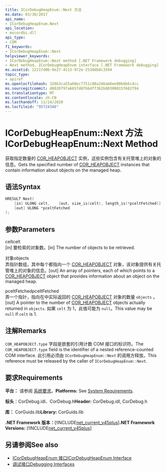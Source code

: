 ```yaml
---
title: ICorDebugHeapEnum::Next 方法
ms.date: 03/30/2017
api_name:
- ICorDebugHeapEnum.Next
api_location:
- mscordbi.dll
api_type:
- COM
f1_keywords:
- ICorDebugHeapEnum::Next
helpviewer_keywords:
- ICorDebugHeapEnum::Next method [.NET Framework debugging]
- Next method, ICorDebugHeapEnum interface [.NET Framework debugging]
ms.assetid: 2221fd06-9e27-4113-972e-2530db8c3594
topic_type:
- apiref
ms.openlocfilehash: 320b3ca55a60ec7751c88a246ab6ee90b6b6c4cc
ms.sourcegitcommit: d8020797a6657d0fbbdff362b80300815f682f94
ms.translationtype: MT
ms.contentlocale: zh-CN
ms.lasthandoff: 11/24/2020
ms.locfileid: "95724346"
---
```

# <a name="icordebugheapenumnext-method"></a><span data-ttu-id="89e1d-102">ICorDebugHeapEnum::Next 方法</span><span class="sxs-lookup"><span data-stu-id="89e1d-102">ICorDebugHeapEnum::Next Method</span></span>

<span data-ttu-id="89e1d-103">获取指定数量的 [COR_HEAPOBJECT](cor-heapobject-structure.md) 实例，这些实例包含有关托管堆上的对象的信息。</span><span class="sxs-lookup"><span data-stu-id="89e1d-103">Gets the specified number of [COR_HEAPOBJECT](cor-heapobject-structure.md) instances that contain information about objects on the managed heap.</span></span>  
  
## <a name="syntax"></a><span data-ttu-id="89e1d-104">语法</span><span class="sxs-lookup"><span data-stu-id="89e1d-104">Syntax</span></span>  
  
```cpp  
HRESULT Next(  
    [in] ULONG celt,    [out, size_is(celt), length_is(*pceltFetched)] COR_HEAPOBJECT  objects[],
    [out] ULONG *pceltFetched  
);  
```  
  
## <a name="parameters"></a><span data-ttu-id="89e1d-105">参数</span><span class="sxs-lookup"><span data-stu-id="89e1d-105">Parameters</span></span>  

 <span data-ttu-id="89e1d-106">celt</span><span class="sxs-lookup"><span data-stu-id="89e1d-106">celt</span></span>  
 <span data-ttu-id="89e1d-107">[in] 要检索的对象数。</span><span class="sxs-lookup"><span data-stu-id="89e1d-107">[in] The number of objects to be retrieved.</span></span>  
  
 <span data-ttu-id="89e1d-108">对象</span><span class="sxs-lookup"><span data-stu-id="89e1d-108">objects</span></span>  
 <span data-ttu-id="89e1d-109">弄指针数组，其中每个都指向一个 [COR_HEAPOBJECT](cor-heapobject-structure.md) 对象，该对象提供有关托管堆上的对象的信息。</span><span class="sxs-lookup"><span data-stu-id="89e1d-109">[out] An array of pointers, each of which points to a [COR_HEAPOBJECT](cor-heapobject-structure.md) object that provides information about an object on the managed heap.</span></span>  
  
 <span data-ttu-id="89e1d-110">pceltFetched</span><span class="sxs-lookup"><span data-stu-id="89e1d-110">pceltFetched</span></span>  
 <span data-ttu-id="89e1d-111">弄一个指针，指向在中实际返回的 [COR_HEAPOBJECT](cor-heapobject-structure.md) 对象的数量 `objects` 。</span><span class="sxs-lookup"><span data-stu-id="89e1d-111">[out] A pointer to the number of [COR_HEAPOBJECT](cor-heapobject-structure.md) objects actually returned in `objects`.</span></span> <span data-ttu-id="89e1d-112">如果 `celt` 为 1，此值可能为 `null`。</span><span class="sxs-lookup"><span data-stu-id="89e1d-112">This value may be `null` if `celt` is 1.</span></span>  
  
## <a name="remarks"></a><span data-ttu-id="89e1d-113">注解</span><span class="sxs-lookup"><span data-stu-id="89e1d-113">Remarks</span></span>  

 <span data-ttu-id="89e1d-114">`COR_HEAPOBJECT.type` 字段是嵌套的引用计数 COM 接口的标识符。</span><span class="sxs-lookup"><span data-stu-id="89e1d-114">The `COR_HEAPOBJECT.type` field is the identifier of a nested reference-counted COM interface.</span></span> <span data-ttu-id="89e1d-115">此引用必须由 `ICorDebugHeapEnum::Next` 的调用方释放。</span><span class="sxs-lookup"><span data-stu-id="89e1d-115">This reference must be released by the caller of `ICorDebugHeapEnum::Next`.</span></span>  
  
## <a name="requirements"></a><span data-ttu-id="89e1d-116">要求</span><span class="sxs-lookup"><span data-stu-id="89e1d-116">Requirements</span></span>  

 <span data-ttu-id="89e1d-117">**平台：** 请参阅 [系统要求](../../get-started/system-requirements.md)。</span><span class="sxs-lookup"><span data-stu-id="89e1d-117">**Platforms:** See [System Requirements](../../get-started/system-requirements.md).</span></span>  
  
 <span data-ttu-id="89e1d-118">**标头**：CorDebug.idl、CorDebug.h</span><span class="sxs-lookup"><span data-stu-id="89e1d-118">**Header:** CorDebug.idl, CorDebug.h</span></span>  
  
 <span data-ttu-id="89e1d-119">**库：** CorGuids.lib</span><span class="sxs-lookup"><span data-stu-id="89e1d-119">**Library:** CorGuids.lib</span></span>  
  
 <span data-ttu-id="89e1d-120">**.NET Framework 版本：**[!INCLUDE[net_current_v45plus](../../../../includes/net-current-v45plus-md.md)]</span><span class="sxs-lookup"><span data-stu-id="89e1d-120">**.NET Framework Versions:** [!INCLUDE[net_current_v45plus](../../../../includes/net-current-v45plus-md.md)]</span></span>  
  
## <a name="see-also"></a><span data-ttu-id="89e1d-121">另请参阅</span><span class="sxs-lookup"><span data-stu-id="89e1d-121">See also</span></span>

- [<span data-ttu-id="89e1d-122">ICorDebugHeapEnum 接口</span><span class="sxs-lookup"><span data-stu-id="89e1d-122">ICorDebugHeapEnum Interface</span></span>](icordebugheapenum-interface.md)
- [<span data-ttu-id="89e1d-123">调试接口</span><span class="sxs-lookup"><span data-stu-id="89e1d-123">Debugging Interfaces</span></span>](debugging-interfaces.md)
